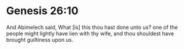 # Genesis 26:10

And Abimelech said, What [is] this thou hast done unto us? one of the people might lightly have lien with thy wife, and thou shouldest have brought guiltiness upon us.